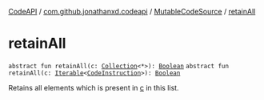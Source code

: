 [CodeAPI](../../index.md) / [com.github.jonathanxd.codeapi](../index.md) / [MutableCodeSource](index.md) / [retainAll](.)

# retainAll

`abstract fun retainAll(c: `[`Collection`](https://kotlinlang.org/api/latest/jvm/stdlib/kotlin.collections/-collection/index.html)`<*>): `[`Boolean`](https://kotlinlang.org/api/latest/jvm/stdlib/kotlin/-boolean/index.html)
`abstract fun retainAll(c: `[`Iterable`](https://kotlinlang.org/api/latest/jvm/stdlib/kotlin.collections/-iterable/index.html)`<`[`CodeInstruction`](../-code-instruction.md)`>): `[`Boolean`](https://kotlinlang.org/api/latest/jvm/stdlib/kotlin/-boolean/index.html)

Retains all elements which is present in [c](retain-all.md#com.github.jonathanxd.codeapi.MutableCodeSource$retainAll(kotlin.collections.Collection((kotlin.Any)))/c) in this list.

